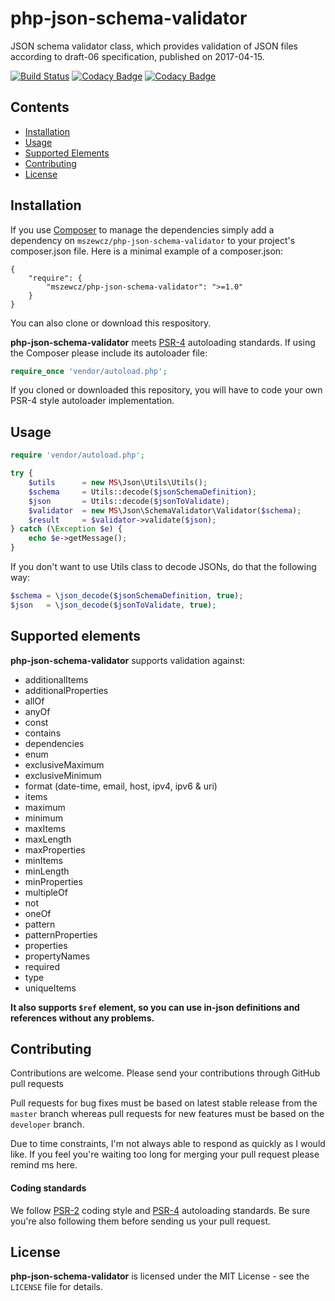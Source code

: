 # php-json-schema-validator
JSON schema validator class, which provides validation of JSON files according to draft-06 specification, published on 2017-04-15.

[![Build Status](https://travis-ci.com/mszewcz/php-json-schema-validator.svg?token=SKHyUu7D9k2gxfy5aKpX&branch=develop)](https://travis-ci.com/mszewcz/php-json-schema-validator)
[![Codacy Badge](https://api.codacy.com/project/badge/Grade/7250655a51e747c6bd5d099d4240e9cf)](https://www.codacy.com?utm_source=github.com&amp;utm_medium=referral&amp;utm_content=mszewcz/php-json-schema-validator&amp;utm_campaign=Badge_Grade)
[![Codacy Badge](https://api.codacy.com/project/badge/Coverage/7250655a51e747c6bd5d099d4240e9cf)](https://www.codacy.com?utm_source=github.com&amp;utm_medium=referral&amp;utm_content=mszewcz/php-json-schema-validator&amp;utm_campaign=Badge_Coverage)

## Contents
* [Installation](#Installation)
* [Usage](#Usage)
* [Supported Elements](#SupportedElements)
* [Contributing](#Contributing)
* [License](#License)


<a name="Installation"></a>
## Installation
If you use [Composer][composer] to manage the dependencies simply add a dependency on ```mszewcz/php-json-schema-validator``` to 
your project's composer.json file. Here is a minimal example of a composer.json:
```
{
    "require": {
        "mszewcz/php-json-schema-validator": ">=1.0"
    }
}
```
You can also clone or download this respository.

**php-json-schema-validator** meets [PSR-4][psr4] autoloading standards. If using the Composer please include its autoloader file:
```php
require_once 'vendor/autoload.php';
```
If you cloned or downloaded this repository, you will have to code your own PSR-4 style autoloader implementation.

<a name="Usage"></a>
## Usage
```php
require 'vendor/autoload.php';

try {
    $utils      = new MS\Json\Utils\Utils();
    $schema     = Utils::decode($jsonSchemaDefinition);
    $json       = Utils::decode($jsonToValidate);
    $validator  = new MS\Json\SchemaValidator\Validator($schema);
    $result     = $validator->validate($json);
} catch (\Exception $e) {
    echo $e->getMessage();
}
```
If you don't want to use Utils class to decode JSONs, do that the following way:
```php
$schema = \json_decode($jsonSchemaDefinition, true);
$json   = \json_decode($jsonToValidate, true);
```

<a name="SupportedElements"></a>
## Supported elements
**php-json-schema-validator** supports validation against:
* additionalItems
* additionalProperties
* allOf
* anyOf
* const
* contains
* dependencies
* enum
* exclusiveMaximum
* exclusiveMinimum
* format (date-time, email, host, ipv4, ipv6 & uri)
* items
* maximum
* minimum
* maxItems
* maxLength
* maxProperties
* minItems
* minLength
* minProperties
* multipleOf
* not
* oneOf
* pattern
* patternProperties
* properties
* propertyNames
* required
* type
* uniqueItems

**It also supports `$ref` element, so you can use in-json definitions and references without any problems.**


<a name="Contributing"></a>
## Contributing
Contributions are welcome. Please send your contributions through GitHub pull requests 

Pull requests for bug fixes must be based on latest stable release from the ```master``` branch whereas pull requests for new features must be based on the ```developer``` branch.

Due to time constraints, I'm not always able to respond as quickly as I would like. If you feel you're waiting too long for merging your pull request please remind ms here.

#### Coding standards
We follow [PSR-2][psr2] coding style and [PSR-4][psr4] autoloading standards. Be sure you're also following them before sending us your pull request.


<a name="License"></a>
## License
**php-json-schema-validator** is licensed under the MIT License - see the ```LICENSE``` file for details.

[composer]:http://getcomposer.org/
[psr2]:http://www.php-fig.org/psr/psr-2/
[psr4]:http://www.php-fig.org/psr/psr-4/
